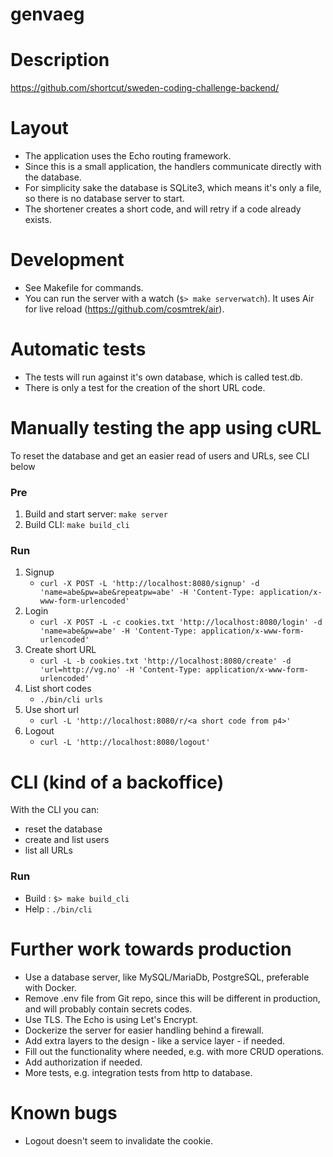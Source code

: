 # genvaeg


# Description

https://github.com/shortcut/sweden-coding-challenge-backend/

# Layout

- The application uses the Echo routing framework.
- Since this is a small application, the handlers communicate directly with the database.
- For simplicity sake the database is SQLite3, which means it's only a file, so there is no database server to start.
- The shortener creates a short code, and will retry if a code already exists.

# Development

- See Makefile for commands.
- You can run the server with a watch (`$> make serverwatch`). It uses Air for live reload (https://github.com/cosmtrek/air).

# Automatic tests

- The tests will run against it's own database, which is called test.db.
- There is only a test for the creation of the short URL code.

# Manually testing the app using cURL

To reset the database and get an easier read of users and URLs, see CLI below

### Pre

1. Build and start server: `make server`
2. Build CLI: `make build_cli`

### Run

1. Signup
   - `curl -X POST -L 'http://localhost:8080/signup' -d 'name=abe&pw=abe&repeatpw=abe' -H 'Content-Type: application/x-www-form-urlencoded'`
2. Login
   - `curl -X POST -L -c cookies.txt 'http://localhost:8080/login' -d 'name=abe&pw=abe' -H 'Content-Type: application/x-www-form-urlencoded'`
3. Create short URL
   - `curl -L -b cookies.txt 'http://localhost:8080/create' -d 'url=http://vg.no' -H 'Content-Type: application/x-www-form-urlencoded'`
4. List short codes
   - `./bin/cli urls`
5. Use short url
   - `curl -L 'http://localhost:8080/r/<a short code from p4>'`
6. Logout
   - `curl -L 'http://localhost:8080/logout'`

# CLI (kind of a backoffice)

With the CLI you can:
- reset the database
- create and list users
- list all URLs

### Run

- Build : `$> make build_cli`
- Help  :  `./bin/cli`

# Further work towards production

- Use a database server, like MySQL/MariaDb, PostgreSQL, preferable with Docker.
- Remove .env file from Git repo, since this will be different in production, and will probably contain secrets codes.
- Use TLS. The Echo is using Let's Encrypt.
- Dockerize the server for easier handling behind a firewall.
- Add extra layers to the design - like a service layer - if needed.
- Fill out the functionality where needed, e.g. with more CRUD operations.
- Add authorization if needed.
- More tests, e.g. integration tests from http to database.

# Known bugs

- Logout doesn't seem to invalidate the cookie.